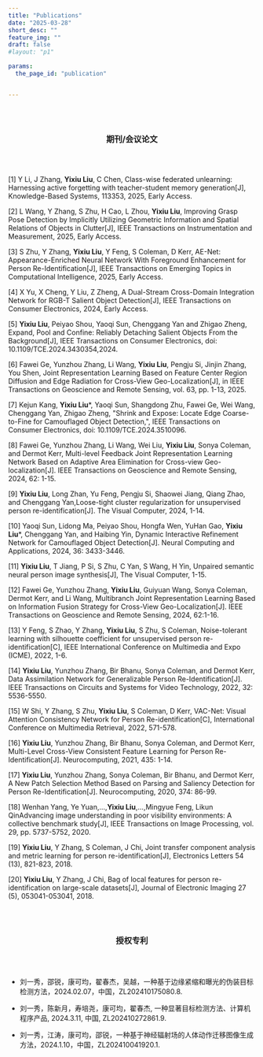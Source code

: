 ```yaml
---
title: "Publications"
date: "2025-03-28"
short_desc: ""
feature_img: ""
draft: false
#layout: "p1"

params:
  the_page_id: "publication"


---
```


<div style="text-align: center; padding: 2rem 0"><h3>期刊/会议论文</h3></div>


[1] Y Li, J Zhang, **Yixiu Liu**, C Chen, Class-wise federated unlearning: Harnessing active forgetting with teacher-student memory generation[J], Knowledge-Based Systems, 113353, 2025, Early Access.

[2] L Wang, Y Zhang, S Zhu, H Cao, L Zhou, **Yixiu Liu**, Improving Grasp Pose Detection by Implicitly Utilizing Geometric Information and Spatial Relations of Objects in Clutter[J], IEEE Transactions on Instrumentation and Measurement, 2025, Early Access.

[3] S Zhu, Y Zhang, **Yixiu Liu**, Y Feng, S Coleman, D Kerr, AE-Net: Appearance-Enriched Neural Network With Foreground Enhancement for Person Re-Identification[J], IEEE Transactions on Emerging Topics in Computational Intelligence, 2025, Early Access.

[4] X Yu, X Cheng, Y Liu, Z Zheng, A Dual-Stream Cross-Domain Integration Network for RGB-T Salient Object Detection[J], IEEE Transactions on Consumer Electronics, 2024, Early Access.

[5] **Yixiu Liu**, Peiyao Shou, Yaoqi Sun, Chenggang Yan and Zhigao Zheng, Expand, Pool and Confine: Reliably Detaching Salient Objects From the Background[J], IEEE Transactions on Consumer Electronics, doi: 10.1109/TCE.2024.3430354,2024.

[6] Fawei Ge, Yunzhou Zhang, Li Wang, **Yixiu Liu**, Pengju Si, Jinjin Zhang, You Shen, Joint Representation Learning Based on Feature Center Region Diffusion and Edge Radiation for Cross-View Geo-Localization[J], in IEEE Transactions on Geoscience and Remote Sensing, vol. 63, pp. 1-13, 2025.

[7] Kejun Kang, **Yixiu Liu***, Yaoqi Sun, Shangdong Zhu, Fawei Ge, Wei Wang, Chenggang Yan, Zhigao Zheng, "Shrink and Expose: Locate Edge Coarse-to-Fine for Camouflaged Object Detection,", IEEE Transactions on Consumer Electronics, doi: 10.1109/TCE.2024.3510096.

[8] Fawei Ge, Yunzhou Zhang, Li Wang, Wei Liu, **Yixiu Liu**, Sonya Coleman, and Dermot Kerr, Multi-level Feedback Joint Representation Learning Network Based on Adaptive Area Elimination for Cross-view Geo-localization[J]. IEEE Transactions on Geoscience and Remote Sensing, 2024, 62: 1-15.

[9] **Yixiu Liu**, Long Zhan, Yu Feng, Pengju Si, Shaowei Jiang, Qiang Zhao, and Chenggang Yan,Loose-tight cluster regularization for unsupervised person re-identification[J]. The Visual Computer, 2024, 1-14.

[10] Yaoqi Sun, Lidong Ma, Peiyao Shou, Hongfa Wen, YuHan Gao, **Yixiu Liu***, Chenggang Yan, and Haibing Yin, Dynamic Interactive Refinement Network for Camouflaged Object Detection[J]. Neural Computing and Applications, 2024, 36: 3433-3446.

[11] **Yixiu Liu**, T Jiang, P Si, S Zhu, C Yan, S Wang, H Yin, Unpaired semantic neural person image synthesis[J], The Visual Computer, 1-15.

[12] Fawei Ge, Yunzhou Zhang, **Yixiu Liu**, Guiyuan Wang, Sonya Coleman, Dermot Kerr, and Li Wang, Multibranch Joint Representation Learning Based on Information Fusion Strategy for Cross-View Geo-Localization[J]. IEEE Transactions on Geoscience and Remote Sensing, 2024, 62:1-16.

[13] Y Feng, S Zhao, Y Zhang, **Yixiu Liu**, S Zhu, S Coleman, Noise-tolerant learning with silhouette coefficient for unsupervised person re-identification[C], IEEE International Conference on Multimedia and Expo (ICME), 2022, 1-6.

[14] **Yixiu Liu**, Yunzhou Zhang, Bir Bhanu, Sonya Coleman, and Dermot Kerr, Data Assimilation Network for Generalizable Person Re-Identification[J]. IEEE Transactions on Circuits and Systems for Video Technology, 2022, 32: 5536-5550.

[15] W Shi, Y Zhang, S Zhu, **Yixiu Liu**, S Coleman, D Kerr, VAC-Net: Visual Attention Consistency Network for Person Re-identification[C], International Conference on Multimedia Retrieval, 2022, 571-578.

[16] **Yixiu Liu**, Yunzhou Zhang, Bir Bhanu, Sonya Coleman, and Dermot Kerr, Multi-Level Cross-View Consistent Feature Learning for Person Re-Identification[J]. Neurocomputing, 2021, 435: 1-14.

[17] **Yixiu Liu**, Yunzhou Zhang, Sonya Coleman, Bir Bhanu, and Dermot Kerr, A New Patch Selection Method Based on Parsing and Saliency Detection for Person Re-Identification[J]. Neurocomputing, 2020, 374: 86-99.

[18] Wenhan Yang, Ye Yuan,...,**Yixiu Liu**,...,Mingyue Feng, Likun QinAdvancing image understanding in poor visibility environments: A collective benchmark study[J], IEEE Transactions on Image Processing, vol. 29, pp. 5737-5752, 2020.

[19] **Yixiu Liu**, Y Zhang, S Coleman, J Chi, Joint transfer component analysis and metric learning for person re-identification[J], Electronics Letters 54 (13), 821-823, 2018.

[20] **Yixiu Liu**, Y Zhang, J Chi, Bag of local features for person re-identification on large-scale datasets[J], Journal of Electronic Imaging 27 (5), 053041-053041, 2018.


<div style="text-align: center; padding: 2rem 0"><h3>授权专利</h3></div>


-	刘一秀，邵锐，康可均，翟春杰，吴越，一种基于边缘紧缩和曝光的伪装目标检测方法，2024.02.07，中国，ZL202410175080.8.

-	刘一秀，陈新月，寿培尧，康可均，翟春杰, 一种显著目标检测方法、计算机程序产品, 2024.3.11, 中国, ZL202410272861.9.

-	刘一秀，江涛，康可均，邵锐，一种基于神经辐射场的人体动作迁移图像生成方法，2024.1.10，中国，ZL202410041920.1.

### &nbsp;

